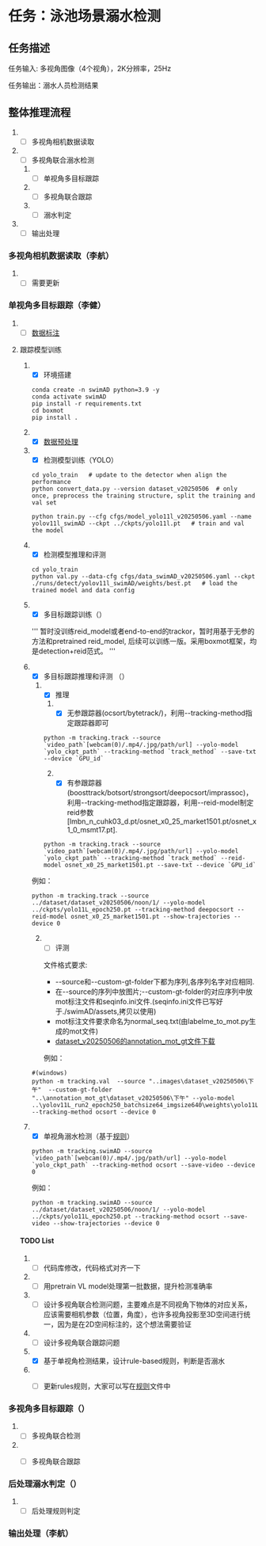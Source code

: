 # 任务：泳池场景溺水检测

## 任务描述
任务输入: 多视角图像（4个视角），2K分辨率，25Hz

任务输出：溺水人员检测结果

## 整体推理流程
1. - [ ] 多视角相机数据读取
2. - [ ] 多视角联合溺水检测
    1. - [ ] 单视角多目标跟踪
    2. - [ ] 多视角联合跟踪
    3. - [ ] 溺水判定
3. - [ ] 输出处理

### 多视角相机数据读取（李航）
1. - [ ] 需要更新

### 单视角多目标跟踪（李健）
1. - [ ] [数据标注](data_annotation.md)

2. 跟踪模型训练
    1. - [x] 环境搭建

        ```
        conda create -n swimAD python=3.9 -y
        conda activate swimAD
        pip install -r requirements.txt
        cd boxmot
        pip install .
        ```
       
    2. - [x] [数据预处理](data_preprocess/data_preprocess.md)
       
    3. - [x] 检测模型训练（YOLO）
    
        ```
        cd yolo_train   # update to the detector when align the performance
        python convert_data.py --version dataset_v20250506  # only once, preprocess the training structure, split the training and val set

        python train.py --cfg cfgs/model_yolo11l_v20250506.yaml --name yolov11l_swimAD --ckpt ../ckpts/yolo11l.pt   # train and val the model
        ```
    
    4. - [x] 检测模型推理和评测
    
        ```
        cd yolo_train
        python val.py --data-cfg cfgs/data_swimAD_v20250506.yaml --ckpt ./runs/detect/yolov11l_swimAD/weights/best.pt   # load the trained model and data config
        ```
    
    5. - [x] 多目标跟踪训练（）
    
        '''
        暂时没训练reid_model或者end-to-end的trackor，暂时用基于无参的方法和pretrained reid_model, 后续可以训练一版。采用boxmot框架，均是detection+reid范式。
        '''
    
    6. - [x] 多目标跟踪推理和评测 （）
       
        1. -[x] 推理
            1. -[x] 无参跟踪器(ocsort/bytetrack/)，利用--tracking-method指定跟踪器即可

            ```
            python -m tracking.track --source `video_path`[webcam(0)/.mp4/.jpg/path/url] --yolo-model `yolo_ckpt_path` --tracking-method `track_method` --save-txt --device `GPU_id`
            ```

            2. -[x] 有参跟踪器(boosttrack/botsort/strongsort/deepocsort/imprassoc)，利用--tracking-method指定跟踪器，利用--reid-model制定reid参数[lmbn_n_cuhk03_d.pt/osnet_x0_25_market1501.pt/osnet_x1_0_msmt17.pt].

            ```
            python -m tracking.track --source `video_path`[webcam(0)/.mp4/.jpg/path/url] --yolo-model `yolo_ckpt_path` --tracking-method `track_method` --reid-model osnet_x0_25_market1501.pt --save-txt --device `GPU_id`
            ```

        例如：
        ```
        python -m tracking.track --source ../dataset/dataset_v20250506/noon/1/ --yolo-model ../ckpts/yolo11L_epoch250.pt --tracking-method deepocsort --reid-model osnet_x0_25_market1501.pt --show-trajectories --device 0
        ```
        2. -[ ] 评测
       
           文件格式要求:
       
           - --source和--custom-gt-folder下都为序列,各序列名字对应相同.
           - 在--source的序列中放图片;--custom-gt-folder的对应序列中放mot标注文件和seqinfo.ini文件.(seqinfo.ini文件已写好于./swimAD/assets,拷贝以使用)
           - mot标注文件要求命名为normal_seq.txt(由labelme_to_mot.py生成的mot文件)
           - <a href="https://drive.google.com/file/d/110us0NPPlGSJuowNxJ_tgrU8eXLkPn4E/view?usp=drive_link" download>dataset_v20250506的annotation_mot_gt文件下载</a>
       
            例如：
        ```
        #(windows)
        python -m tracking.val  --source "..images\dataset_v20250506\下午"  --custom-gt-folder "..\annotation_mot_gt\dataset_v20250506\下午" --yolo-model ..\yolov11L_run2_epoch250_batchsize64_imgsize640\weights\yolo11L_epoch250.pt  --tracking-method ocsort --device 0 
        ```


    7. -[x] 单视角溺水检测（基于[规则](rules.md)）
    
        ```
        python -m tracking.swimAD --source `video_path`[webcam(0)/.mp4/.jpg/path/url] --yolo-model `yolo_ckpt_path` --tracking-method ocsort --save-video --device 0
        ```
        例如：
        ```
        python -m tracking.swimAD --source ../dataset/dataset_v20250506/noon/1/ --yolo-model ../ckpts/yolo11L_epoch250.pt --tracking-method ocsort --save-video --show-trajectories --device 0
        ```
    
    #### TODO List
    1. - [ ] 代码库修改，代码格式对齐一下
    2. - [ ] 用pretrain VL model处理第一批数据，提升检测准确率
    3. - [ ] 设计多视角联合检测问题，主要难点是不同视角下物体的对应关系，应该需要相机参数（位置，角度），也许多视角投影至3D空间进行统一，因为是在2D空间标注的，这个想法需要验证
    4. - [ ] 设计多视角联合跟踪问题
    5. - [x] 基于单视角检测结果，设计rule-based规则，判断是否溺水
    6. - [ ] 更新rules规则，大家可以写在[规则](rules.md)文件中



### 多视角多目标跟踪（）
1. - [ ] 多视角联合检测

2. - [ ] 多视角联合跟踪


### 后处理溺水判定（）
1. -[ ] 后处理规则判定

### 输出处理（李航）



